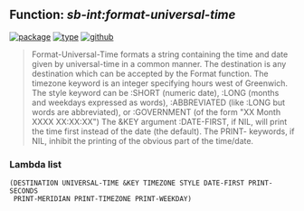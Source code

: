 ## Function: ***sb-int:format-universal-time***
[![package](https://img.shields.io/badge/Package-SB--INT-5f9ea0.svg?style=social&colorA=999999)](../) [![type](https://img.shields.io/badge/Type-Function-5f9ea0.svg?style=social&colorA=999999)](../#function) [![github](https://img.shields.io/badge/GitHub-View_the_source-5f9ea0.svg?style=social&colorA=999999&logo=github)](https://github.com/sbcl/sbcl/blob/master/src/code/format-time.lisp/) 

> Format-Universal-Time formats a string containing the time and date
> given by universal-time in a common manner. The destination is any
> destination which can be accepted by the Format function. The
> timezone keyword is an integer specifying hours west of Greenwich.
> The style keyword can be :SHORT (numeric date), :LONG (months and
> weekdays expressed as words), :ABBREVIATED (like :LONG but words are
> abbreviated), or :GOVERNMENT (of the form "XX Month XXXX XX:XX:XX")
> The &KEY argument :DATE-FIRST, if NIL, will print the time first instead
> of the date (the default). The PRINT- keywords, if NIL, inhibit
> the printing of the obvious part of the time/date.

### Lambda list
```
(DESTINATION UNIVERSAL-TIME &KEY TIMEZONE STYLE DATE-FIRST PRINT-SECONDS
 PRINT-MERIDIAN PRINT-TIMEZONE PRINT-WEEKDAY)
```
